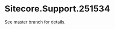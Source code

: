 # Sitecore.Support.251534

See [master branch](https://github.com/sitecoresupport/Sitecore.Support.251534) for details.